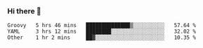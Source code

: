 ### Hi there 👋

<!--
**yeya24/yeya24** is a ✨ _special_ ✨ repository because its `README.md` (this file) appears on your GitHub profile.

Here are some ideas to get you started:

- 🔭 I’m currently working on ...
- 🌱 I’m currently learning ...
- 👯 I’m looking to collaborate on ...
- 🤔 I’m looking for help with ...
- 💬 Ask me about ...
- 📫 How to reach me: ...
- 😄 Pronouns: ...
- ⚡ Fun fact: ...
-->

<!--START_SECTION:waka-->

```text
Groovy   5 hrs 46 mins   ██████████████▒░░░░░░░░░░   57.64 %
YAML     3 hrs 12 mins   ████████░░░░░░░░░░░░░░░░░   32.02 %
Other    1 hr 2 mins     ██▓░░░░░░░░░░░░░░░░░░░░░░   10.35 %
```

<!--END_SECTION:waka-->
